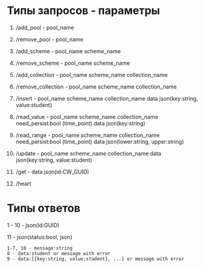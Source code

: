 # Типы запросов - параметры

1. /add_pool - pool_name

2. /remove_pool - pool_name

3. /add_scheme - pool_name scheme_name

4. /remove_scheme - pool_name scheme_name

5. /add_collection - pool_name scheme_name collection_name

6. /remove_collection - pool_name scheme_name collection_name

7. /insert - pool_name scheme_name collection_name data json(key:string, value:student)

8. /read_value - pool_name scheme_name collection_name need_persist:bool (time_point)  data  json(key:string)

9. /read_range - pool_name scheme_name collection_name need_persist:bool (time_point) data  json(lower:string, upper:string)

10. /update - pool_name scheme_name collection_name  data  json(key:string, value:student)

11. /get - data json(id:CW_GUID)

12. /heart

# Типы ответов

1 - 10 - json(id:GUID)

11 - json(status:bool, json)

    1-7, 10 - message:string
    8 - data:student or message with error
    9 - data:[{key:string, value:student}, ...] or message with error